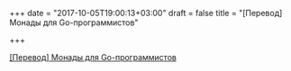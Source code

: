 +++
date = "2017-10-05T19:00:13+03:00"
draft = false
title = "[Перевод] Монады для Go-программистов"

+++

<p><a href="https://habrahabr.ru/company/mailru/blog/339426/">[Перевод] Монады для Go-программистов</a></p>
